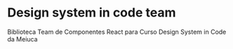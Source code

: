 # Design system in code team

Biblioteca Team de Componentes React para Curso Design System in Code da Meiuca
